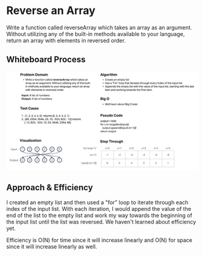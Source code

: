 # Reverse an Array

Write a function called reverseArray which takes an array as an argument. Without utilizing any of the built-in methods available to your language, return an array with elements in reversed order.

## Whiteboard Process

![CC01 Whiteboard](./array_reverse.png)

## Approach & Efficiency

I created an empty list and then used a "for" loop to iterate through each index of the input list. With each iteration, I would append the value of the end of the list to the empty list and work my way towards the beginning of the input list until the list was reversed. We haven't learned about efficiency yet.

Efficiency is O(N) for time since it will increase linearly and O(N) for space since it will increase linearly as well.
